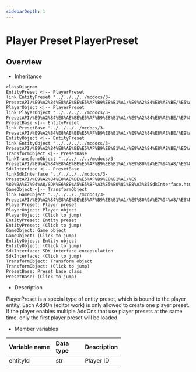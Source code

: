 ```yaml
--- 
sidebarDepth: 1 
--- 
```

# Player Preset PlayerPreset 

## Overview 

- Inheritance 

```mermaid 
classDiagram 
EntityPreset <|-- PlayerPreset 
link EntityPreset "../../../../mcdocs/3-PresetAPI/%E9%A2%84%E8%AE%BE%E5%AF%B9%E8%B1%A1/%E9%A2%84%E8%AE%BE/%E5%AE%9E%E4%BD%93%E9%A2%84%E8%AE%BEEntityPreset.html" 
PlayerObject <|-- PlayerPreset 
link PlayerObject "../../../../mcdocs/3-PresetAPI/%E9%A2%84%E8%AE%BE%E5%AF%B9%E8%B1%A1/%E9%A2%84%E8%AE%BE/%E7%8E%A9%E5%AE%B6%E5%AF%B9%E8%B1%A1PlayerObject.html"
PresetBase <|-- EntityPreset
link PresetBase "../../../../mcdocs/3-PresetAPI/%E9%A2%84%E8%AE%BE%E5%AF%B9%E8%B1%A1/%E9%A2%84%E8%AE%BE/%E9%A2%84%E8%AE%BE%E5%9F%BA%E7%B1%BBPresetBase.html"
EntityObject <|-- EntityPreset
link EntityObject "../../../../mcdocs/3-PresetAPI/%E9%A2%84%E8%AE%BE%E5%AF%B9%E8%B1%A1/%E9%A2%84%E8%AE%BE/%E5%AE%9E%E4%BD%93%E5%AF%B9%E8%B1%A1EntityObject.html"
TransformObject <|-- PresetBase
linkTransformObject "../../../../mcdocs/3-PresetAPI/%E9%A2%84%E8%AE%BE%E5%AF%B9%E8%B1%A1/%E9%80%9A%E7%94%A8/%E5%8F%98%E6%8D%A2%E5%AF%B9%E8%B1%A1TransformObject.html"
SdkInterface <|-- PresetBase
linkSdkInterface "../../../../mcdocs/3-PresetAPI/%E9%A2%84%E8%AE%BE%E5%AF%B9%E8%B1%A1/%E9 %80%9A%E7%94%A8/SDK%E6%8E%A5%E5%8F%A3%E5%B0%81%E8%A3%85SdkInterface.html"
GameObject <|-- TransformObject
link GameObject "../../../../mcdocs/3-PresetAPI/%E9%A2%84%E8%AE%BE%E5%AF%B9%E8%B1%A1/%E9%80%9A%E7%94%A8/%E6%B8%B8%E6%88%8F%E5%AF%B9%E8%B1%A1GameObject.html" 
PlayerPreset: Player preset 
PlayerObject: Player object 
PlayerObject: (Click to jump) 
EntityPreset: Entity preset 
EntityPreset: (Click to jump) 
GameObject: Game object 
GameObject: (Click to jump) 
EntityObject: Entity object 
EntityObject: (Click to jump) 
SdkInterface: SDK interface encapsulation 
SdkInterface: (Click to jump) 
TransformObject: Transform object 
TransformObject: (Click to jump) 
PresetBase: Preset base class 
PresetBase: (Click to jump) 
``` 

- Description 

PlayerPreset is a special type of entity preset, which is bound to the player entity. Each AddOn (editor work) is only allowed to create one player preset. If the player enables multiple AddOns that use player presets at the same time, only the first player preset will be loaded. 

- Member variables 


| Variable name | <div style="width: 4em">Data type</div> | Description | 
| :--- | :--- | :--- | 
| entityId | str | Player ID | 

